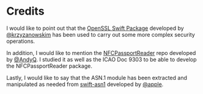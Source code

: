 #  Credits

I would like to point out that the [OpenSSL Swift Package](https://github.com/krzyzanowskim/OpenSSL) 
developed by [@krzyzanowskim](https://github.com/krzyzanowskim) has been used to carry out some more complex security operations.

In addition, I would like to mention the [NFCPassportReader](https://github.com/AndyQ/NFCPassportReader) repo 
developed by [@AndyQ](https://github.com/AndyQ). I studied it as well as the ICAO Doc 9303 to be able to develop the NFCPassportReader package.

Lastly, I would like to say that the ASN.1 module has been extracted and manipulated as needed 
from [swift-asn1](https://github.com/apple/swift-asn1) developed by [@apple](https://github.com/apple). 
